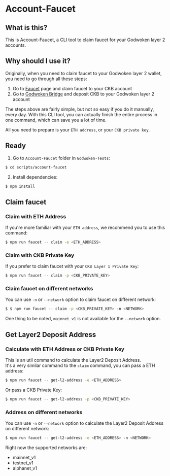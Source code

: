 # Account-Faucet

## What is this?
This is Account-Faucet, a CLI tool to claim faucet for your Godwoken layer 2 accounts.

## Why should I use it?
Originally, when you need to claim faucet to your Godwoken layer 2 wallet, you need to go through all these steps:
1. Go to [Faucet](https://faucet.nervos.org) page and claim faucet to your CKB account
2. Go to [Godwoken Bridge](https://testnet.bridge.godwoken.io/) and deposit CKB to your Godwoken layer 2 account

The steps above are fairly simple, but not so easy if you do it manually, every day. 
With this CLI tool, you can actually finish the entire process in one command, which can save you a lot of time. 

All you need to prepare is your `ETH address`, or your `CKB private key`.

## Ready
1. Go to `Account-Faucet` folder in `Godwoken-Tests`:
```bash
$ cd scripts/account-faucet
```
2. Install dependencies:
```bash
$ npm install
```

## Claim faucet

### Claim with ETH Address
If you're more familiar with your `ETH address`, we recommend you to use this command: 
```bash
$ npm run faucet -- claim -e <ETH_ADDRESS>
```

### Claim with CKB Private Key
If you prefer to claim faucet with your `CKB Layer 1 Private Key`:
```bash
$ npm run faucet -- claim -p <CKB_PRIVATE_KEY>
```

### Claim faucet on different networks
You can use `-n` or `--network` option to claim faucet on different network:
```bash
$ $ npm run faucet -- claim -p <CKB_PRIVATE_KEY> -n <NETWORK>
```

One thing to be noted, `mainnet_v1` is not available for the `--network` option.

## Get Layer2 Deposit Address

### Calculate with ETH Address or CKB Private Key
This is an util command to calculate the Layer2 Deposit Address.   
It's a very similar command to the `claim` command, you can pass a ETH address:
```bash
$ npm run faucet -- get-l2-address -e <ETH_ADDRESS>
```
Or pass a CKB Private Key:
```bash
$ npm run faucet -- get-l2-address -p <CKB_PRIVATE_KEY>
```

### Address on different networks
You can use `-n` or `--network` option to calculate the Layer2 Deposit Address on different network:
```bash
$ npm run faucet -- get-l2-address -e <ETH_ADDRESS> -n <NETWORK>
```

Right now the supported networks are:
- mainnet_v1
- testnet_v1
- alphanet_v1